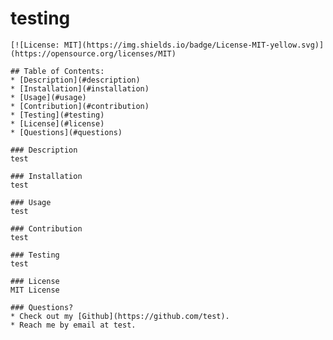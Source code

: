 # testing

    [![License: MIT](https://img.shields.io/badge/License-MIT-yellow.svg)](https://opensource.org/licenses/MIT)

    ## Table of Contents:
    * [Description](#description)
    * [Installation](#installation)
    * [Usage](#usage)
    * [Contribution](#contribution)
    * [Testing](#testing)
    * [License](#license)
    * [Questions](#questions)
    
    ### Description
    test

    ### Installation
    test

    ### Usage
    test

    ### Contribution
    test

    ### Testing
    test

    ### License
    MIT License

    ### Questions?
    * Check out my [Github](https://github.com/test).
    * Reach me by email at test.